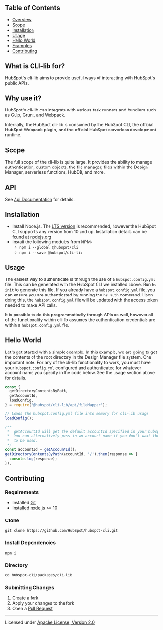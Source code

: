 ## Table of Contents

- [Overview](#what-is-cli-lib-for)
- [Scope](#scope)
- [Installation](#installation)
- [Usage](#usage)
- [Hello World](#hello-world)
- [Examples](https://github.com/HubSpot/hubspot-cli/tree/master/examples/cli-lib)
- [Contributing](#contributing)

## What is CLI-lib for?

HubSpot's cli-lib aims to provide useful ways of interacting with HubSpot's public APIs.

## Why use it?

HubSpot's cli-lib can integrate with various task runners and bundlers such as Gulp, Grunt, and Webpack.

Internally, the HubSpot cli-lib is consumed by the HubSpot CLI, the official HubSpot Webpack plugin, and the official HubSpot serverless development runtime.

## Scope

The full scope of the cli-lib is quite large. It provides the ability to manage authentication, custom objects, the file manager, files within the Design Manager, serverless functions, HubDB, and more.

## API

See [Api Documentation](../../docs/api) for details.

## Installation

- Install Node.js. The [LTS version](https://nodejs.org) is recommended, however the HubSpot CLI supports any version from 10 and up. Installation details can be found at [nodejs.org](https://nodejs.org)
- Install the following modules from NPM:
  - `npm i --global @hubspot/cli`
  - `npm i --save @hubspot/cli-lib`

## Usage

The easiest way to authenticate is through the use of a `hubspot.config.yml` file. This can be generated with the HubSpot CLI we installed above. Run `hs init` to generate this file. If you already have a `hubspot.config.yml` file, you can ensure you are authenticated by running the `hs auth` command. Upon doing this, the `hubspot.config.yml` file will be updated with the access token needed to make API calls.

It is possible to do this programmatically through APIs as well, however all of the functionality within cli-lib assumes the authentication credentials are within a `hubspot.config.yml` file.

## Hello World

Let's get started with a simple example. In this example, we are going to get the contents of the root directory in the Design Manager file system. One important note. For any of the cli-lib functionality to work, you must have your `hubspot.config.yml` configured and authenticated for whatever account name you specify in the code below. See the usage section above for details.

```js
const {
  getDirectoryContentsByPath,
  getAccountId,
  loadConfig,
} = require('@hubspot/cli-lib/api/fileMapper');

// Loads the hubspot.config.yml file into memory for cli-lib usage
loadConfig();

/**
 *  getAccountId will get the default accountId specified in your hubspot.config.yml file
 *  You can alternatively pass in an account name if you don't want the default account
 *  to be used.
 */
const accountId = getAccountId();
getDirectoryContentsByPath(accountId, '/').then(response => {
  console.log(response);
});
```

## Contributing

### Requirements

- Installed [Git](https://git-scm.com/book/en/v2/Getting-Started-Installing-Git)
- Installed [node.js](https://nodejs.org) >= 10

### Clone

`git clone https://github.com/HubSpot/hubspot-cli.git`

### Install Dependencies

`npm i`

### Directory

`cd hubspot-cli/packages/cli-lib`

### Submitting Changes

1. Create a [fork](https://github.com/HubSpot/hubspot-cli/fork)
2. Apply your changes to the fork
3. Open a [Pull Request](https://github.com/HubSpot/hubspot-cli/pulls)

---

Licensed under [Apache License, Version 2.0](http://www.apache.org/licenses/LICENSE-2.0)
